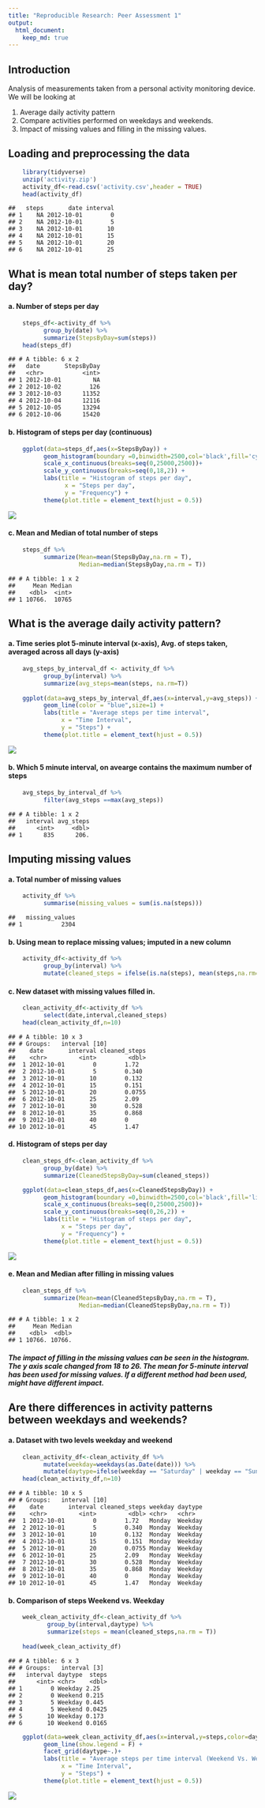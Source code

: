```yaml
---
title: "Reproducible Research: Peer Assessment 1"
output: 
  html_document:
    keep_md: true
---
```


## Introduction
Analysis of measurements taken from a personal activity monitoring device. We will be looking at

1. Average daily activity pattern 
2. Compare activities performed on weekdays and weekends. 
3. Impact of missing values and filling in the missing values. 


## Loading and preprocessing the data

```r
    library(tidyverse)
    unzip('activity.zip')
    activity_df<-read.csv('activity.csv',header = TRUE)
    head(activity_df)
```

```
##   steps       date interval
## 1    NA 2012-10-01        0
## 2    NA 2012-10-01        5
## 3    NA 2012-10-01       10
## 4    NA 2012-10-01       15
## 5    NA 2012-10-01       20
## 6    NA 2012-10-01       25
```
## What is mean total number of steps taken per day?

#### a. Number of steps per day

```r
    steps_df<-activity_df %>%
          group_by(date) %>%
          summarize(StepsByDay=sum(steps))
    head(steps_df)
```

```
## # A tibble: 6 x 2
##   date       StepsByDay
##   <chr>           <int>
## 1 2012-10-01         NA
## 2 2012-10-02        126
## 3 2012-10-03      11352
## 4 2012-10-04      12116
## 5 2012-10-05      13294
## 6 2012-10-06      15420
```
#### b. Histogram of steps per day (continuous)

```r
    ggplot(data=steps_df,aes(x=StepsByDay)) +  
          geom_histogram(boundary =0,binwidth=2500,col='black',fill='cyan') + 
          scale_x_continuous(breaks=seq(0,25000,2500))+
          scale_y_continuous(breaks=seq(0,18,2)) +
          labs(title = "Histogram of steps per day",
                x = "Steps per day",
                y = "Frequency") +
          theme(plot.title = element_text(hjust = 0.5))
```

![](figure/histogram-1.png)<!-- -->

#### c. Mean and Median of total number of steps 

```r
    steps_df %>%
          summarize(Mean=mean(StepsByDay,na.rm = T),
                    Median=median(StepsByDay,na.rm = T))
```

```
## # A tibble: 1 x 2
##     Mean Median
##    <dbl>  <int>
## 1 10766.  10765
```
## What is the average daily activity pattern?

#### a. Time series plot 5-minute interval (x-axis), Avg. of steps taken, averaged across all days (y-axis)

```r
    avg_steps_by_interval_df <- activity_df %>% 
          group_by(interval) %>%
          summarize(avg_steps=mean(steps, na.rm=T))
      
    ggplot(data=avg_steps_by_interval_df,aes(x=interval,y=avg_steps)) + 
          geom_line(color = "blue",size=1) +
          labs(title = "Average steps per time interval",
               x = "Time Interval",
               y = "Steps") +
          theme(plot.title = element_text(hjust = 0.5))
```

![](figure/timeseries1-1.png)<!-- -->

#### b. Which 5 minute interval, on avearge contains the maximum number of steps

```r
    avg_steps_by_interval_df %>%
          filter(avg_steps ==max(avg_steps))
```

```
## # A tibble: 1 x 2
##   interval avg_steps
##      <int>     <dbl>
## 1      835      206.
```
## Imputing missing values
#### a. Total number of missing values

```r
    activity_df %>%
          summarise(missing_values = sum(is.na(steps)))
```

```
##   missing_values
## 1           2304
```

#### b. Using mean to replace missing values; imputed in a new column

```r
    activity_df<-activity_df %>% 
          group_by(interval) %>%
          mutate(cleaned_steps = ifelse(is.na(steps), mean(steps,na.rm=TRUE), steps))
```

#### c. New dataset with missing values filled in.


```r
    clean_activity_df<-activity_df %>%
          select(date,interval,cleaned_steps)
    head(clean_activity_df,n=10)
```

```
## # A tibble: 10 x 3
## # Groups:   interval [10]
##    date       interval cleaned_steps
##    <chr>         <int>         <dbl>
##  1 2012-10-01        0        1.72  
##  2 2012-10-01        5        0.340 
##  3 2012-10-01       10        0.132 
##  4 2012-10-01       15        0.151 
##  5 2012-10-01       20        0.0755
##  6 2012-10-01       25        2.09  
##  7 2012-10-01       30        0.528 
##  8 2012-10-01       35        0.868 
##  9 2012-10-01       40        0     
## 10 2012-10-01       45        1.47
```

#### d. Histogram of steps per day

```r
    clean_steps_df<-clean_activity_df %>%
          group_by(date) %>%
          summarize(CleanedStepsByDay=sum(cleaned_steps))

    ggplot(data=clean_steps_df,aes(x=CleanedStepsByDay)) +  
          geom_histogram(boundary =0,binwidth=2500,col='black',fill='lightgreen') + 
          scale_x_continuous(breaks=seq(0,25000,2500))+
          scale_y_continuous(breaks=seq(0,26,2)) +
          labs(title = "Histogram of steps per day",
               x = "Steps per day",
               y = "Frequency") +
          theme(plot.title = element_text(hjust = 0.5))
```

![](figure/histogram2-1.png)<!-- -->

#### e. Mean and Median after filling in missing values

```r
    clean_steps_df %>%
          summarize(Mean=mean(CleanedStepsByDay,na.rm = T),
                    Median=median(CleanedStepsByDay,na.rm = T))
```

```
## # A tibble: 1 x 2
##     Mean Median
##    <dbl>  <dbl>
## 1 10766. 10766.
```
##### The impact of filling in the missing values can be seen in the histogram. The y axis scale changed from 18 to 26. The mean for 5-minute interval has been used for missing values.  If a different method had been used, might have different impact.

## Are there differences in activity patterns between weekdays and weekends?
#### a. Dataset with two levels weekday and weekend

```r
    clean_activity_df<-clean_activity_df %>%
          mutate(weekday=weekdays(as.Date(date))) %>%
          mutate(daytype=ifelse(weekday == "Saturday" | weekday == "Sunday", "Weekend", "Weekday"))
    head(clean_activity_df,n=10)
```

```
## # A tibble: 10 x 5
## # Groups:   interval [10]
##    date       interval cleaned_steps weekday daytype
##    <chr>         <int>         <dbl> <chr>   <chr>  
##  1 2012-10-01        0        1.72   Monday  Weekday
##  2 2012-10-01        5        0.340  Monday  Weekday
##  3 2012-10-01       10        0.132  Monday  Weekday
##  4 2012-10-01       15        0.151  Monday  Weekday
##  5 2012-10-01       20        0.0755 Monday  Weekday
##  6 2012-10-01       25        2.09   Monday  Weekday
##  7 2012-10-01       30        0.528  Monday  Weekday
##  8 2012-10-01       35        0.868  Monday  Weekday
##  9 2012-10-01       40        0      Monday  Weekday
## 10 2012-10-01       45        1.47   Monday  Weekday
```

#### b. Comparison of steps Weekend vs. Weekday

```r
    week_clean_activity_df<-clean_activity_df %>%
           group_by(interval,daytype) %>%
           summarize(steps = mean(cleaned_steps,na.rm = T))
  
    head(week_clean_activity_df)
```

```
## # A tibble: 6 x 3
## # Groups:   interval [3]
##   interval daytype  steps
##      <int> <chr>    <dbl>
## 1        0 Weekday 2.25  
## 2        0 Weekend 0.215 
## 3        5 Weekday 0.445 
## 4        5 Weekend 0.0425
## 5       10 Weekday 0.173 
## 6       10 Weekend 0.0165
```

```r
    ggplot(data=week_clean_activity_df,aes(x=interval,y=steps,color=daytype)) + 
          geom_line(show.legend = F) +
          facet_grid(daytype~.)+
          labs(title = "Average steps per time interval (Weekend Vs. Weekday)",
               x = "Time Interval",
               y = "Steps") +
          theme(plot.title = element_text(hjust = 0.5))
```

![](figure/timeseries2-1.png)<!-- -->
